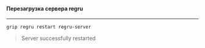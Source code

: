 #### Перезагрузка сервера regru
***
```
grip regru restart regru-server
```
> Server successfully restarted